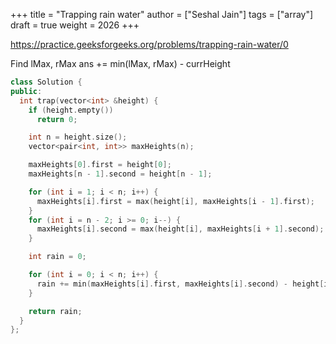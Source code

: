 +++
title = "Trapping rain water"
author = ["Seshal Jain"]
tags = ["array"]
draft = true
weight = 2026
+++

<https://practice.geeksforgeeks.org/problems/trapping-rain-water/0>

Find lMax, rMax
ans += min(lMax, rMax) - currHeight

```cpp
class Solution {
public:
  int trap(vector<int> &height) {
    if (height.empty())
      return 0;

    int n = height.size();
    vector<pair<int, int>> maxHeights(n);

    maxHeights[0].first = height[0];
    maxHeights[n - 1].second = height[n - 1];

    for (int i = 1; i < n; i++) {
      maxHeights[i].first = max(height[i], maxHeights[i - 1].first);
    }
    for (int i = n - 2; i >= 0; i--) {
      maxHeights[i].second = max(height[i], maxHeights[i + 1].second);
    }

    int rain = 0;

    for (int i = 0; i < n; i++) {
      rain += min(maxHeights[i].first, maxHeights[i].second) - height[i];
    }

    return rain;
  }
};
```

